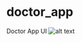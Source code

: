 # doctor_app
 Doctor App UI
![alt text](https://github.com/doflamingow/Flutter-Doctor-Apps/simpanan/blob/master/gambar.png?raw=true)
